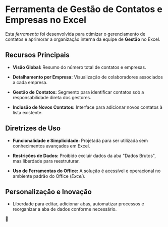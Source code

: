 # Ferramenta de Gestão de Contatos e Empresas no Excel

Esta *ferramenta* foi desenvolvida para otimizar o gerenciamento de contatos e aprimorar a organização interna da equipe de **Gestão** no Excel.

## Recursos Principais

- **Visão Global:** Resumo do número total de contatos e empresas.

- **Detalhamento por Empresa:** Visualização de colaboradores associados a cada empresa.

- **Gestão de Contatos:** Segmento para identificar contatos sob a responsabilidade direta dos gestores.

- **Inclusão de Novos Contatos:** Interface para adicionar novos contatos à lista existente.

## Diretrizes de Uso

- **Funcionalidade e Simplicidade:** Projetada para ser utilizada sem conhecimentos avançados em Excel.

- **Restrições de Dados:** Proibido excluir dados da aba "Dados Brutos", mas liberdade para reestruturar.

- **Uso de Ferramentas do Office:** A solução é acessível e operacional no ambiente padrão do Office (*Excel*).

## Personalização e Inovação

- Liberdade para editar, adicionar abas, automatizar processos e reorganizar a aba de dados conforme necessário.

 🚀
